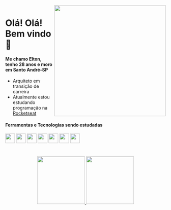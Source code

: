 
<img align="right" width="350px" src="https://i.imgur.com/OE4MT75.gif">

<h1> Olá! Olá! Bem vindo 👋</h1>
<h4><strong>Me chamo Elton, tenho 28 anos e moro em Santo André-SP</strong></h4>

- Arquiteto em transição de carreira
- Atualmente estou estudando programação na [Rocketseat](https://github.com/Rocketseat)

#### Ferramentas e Tecnologias sendo estudadas

<div>
<img src="https://cdn.jsdelivr.net/gh/devicons/devicon/icons/vscode/vscode-original.svg" width="30" heigth="30"/>
<img src="https://cdn.jsdelivr.net/gh/devicons/devicon/icons/html5/html5-plain.svg" width="30" heigth="30"/>
<img src="https://cdn.jsdelivr.net/gh/devicons/devicon/icons/css3/css3-plain.svg" width="30" heigth="30"/>
<img src="https://cdn.jsdelivr.net/gh/devicons/devicon/icons/github/github-original.svg" width="30" heigth="30"/>
<img src="https://cdn.jsdelivr.net/gh/devicons/devicon/icons/javascript/javascript-plain.svg" width="30" heigth="30"/>
<img src="https://cdn.jsdelivr.net/gh/devicons/devicon/icons/nodejs/nodejs-original.svg" width="30" heigth="30"/>
<img src="https://cdn.jsdelivr.net/gh/devicons/devicon/icons/react/react-original.svg" width="30" heigth="30"/>       
</div>

#

<div align="center">
<a href="https://github.com/EltonPrado">

<img height="150em" src="https://github-readme-stats.vercel.app/api?username=EltonPrado&show_icons=true&theme=tokyonight&include_all_commits=true&count_private=true&bg_color=fdfbe7&icon_color=f59fa0&title_color=2f6464&text_color=759797"/>
<img height="150em" src="https://github-readme-stats.vercel.app/api/top-langs/?username=EltonPrado&layout=compact&langs_count=7&theme=tokyonight&bg_color=fdfbe7&icon_color=f59fa0&title_color=2f6464&text_color=759797"/>
</a>
</div>
